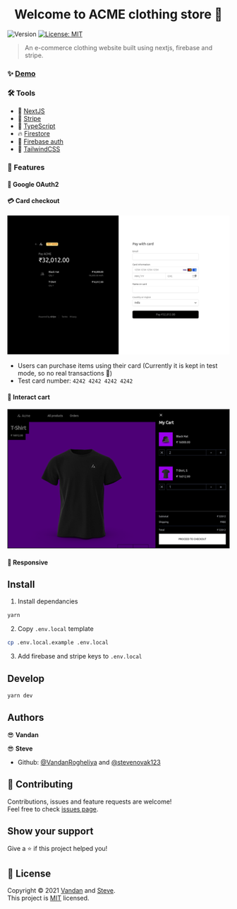 <h1 align="center">Welcome to ACME clothing store 👋</h1>
<p>
  <img alt="Version" src="https://img.shields.io/badge/version-1.0.0-blue.svg?cacheSeconds=2592000" />
  <a href="https://github.com/VandanRogheliya/ACME-e-comm-Nextjs/blob/master/LICENSE" target="_blank">
    <img alt="License: MIT" src="https://img.shields.io/badge/License-MIT-yellow.svg" />
  </a>
</p>

> An e-commerce clothing website built using nextjs, firebase and stripe.

### ✨ [Demo](https://acmestore.vercel.app/)

### :hammer_and_wrench: Tools

- :rocket: [NextJS](https://nextjs.org/)
- :bank: [Stripe](https://stripe.com/)
- :evergreen_tree: [TypeScript](https://www.typescriptlang.org/)
- :fire: [Firestore](https://firebase.google.com/docs/firestore)
- :beginner: [Firebase auth](https://firebase.google.com/docs/auth)
- :nail_care: [TailwindCSS](https://tailwindcss.com/)

### :gift: Features

#### :bust_in_silhouette: Google OAuth2

#### :credit_card: Card checkout
<img src="./public/payment-gateway.png" />

- Users can purchase items using their card (Currently it is kept in test mode, so no real transactions :see_no_evil:)
- Test card number: `4242 4242 4242 4242`

#### 🛒 Interact cart
<img src="./public/cart-screenshot.png" />

#### :iphone: Responsive

## Install

1. Install dependancies

```sh
yarn
```

2. Copy `.env.local` template

```sh
cp .env.local.example .env.local
```

3. Add firebase and stripe keys to `.env.local`

## Develop

```sh
yarn dev
```

## Authors

:sunglasses: **Vandan**

:sunglasses: **Steve**

- Github: [@VandanRogheliya](https://github.com/VandanRogheliya) and [@stevenovak123](https://github.com/stevenovak123)

## 🤝 Contributing

Contributions, issues and feature requests are welcome!<br />Feel free to check [issues page](https://github.com/VandanRogheliya/ACME-e-comm-Nextjs/issues).

## Show your support

Give a ⭐️ if this project helped you!

## 📝 License

Copyright © 2021 [Vandan](https://github.com/VandanRogheliya) and [Steve](https://github.com/stevenovak123).<br />
This project is [MIT](https://github.com/VandanRogheliya/ACME-e-comm-Nextjs/blob/master/LICENSE) licensed.
